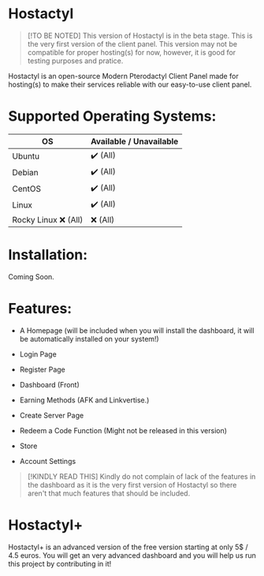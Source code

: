 # Hostactyl

> [!TO BE NOTED]
> This version of Hostactyl is in the beta stage. This is the very first version of the client panel. This version may not be compatible for proper hosting(s) for now, however, it is good for testing purposes and pratice.

Hostactyl is an open-source Modern Pterodactyl Client Panel made for hosting(s) to make their services reliable with our easy-to-use client panel.

# Supported Operating Systems:

| OS              | Available / Unavailable |
|-----------------------|-----------|
| Ubuntu    | ✔️  (All)       | ✔️ (All)  
| Debian        | ✔️ (All)       | ✔️ (All)
| CentOS       | ✔️ (All)        |   ✔️ (All)
| Linux     | ✔️ (All)         |  ✔️ (All)
| Rocky Linux    ❌ (All)             | ❌ (All)    |

# Installation:

Coming Soon.

# Features:

- A Homepage (will be included when you will install the dashboard, it will be automatically installed on your system!)

- Login Page

- Register Page

- Dashboard (Front)

- Earning Methods (AFK and Linkvertise.)

- Create Server Page

- Redeem a Code Function (Might not be released in this version)

- Store

- Account Settings

> [!KINDLY READ THIS]
> Kindly do not complain of lack of the features in the dashboard as it is the very first version of Hostactyl so there aren't that much features that should be included.

# Hostactyl+

Hostactyl+ is an advanced version of the free version starting at only 5$ / 4.5 euros. You will get an very advanced dashboard and you will help us run this project by contributing in it!
